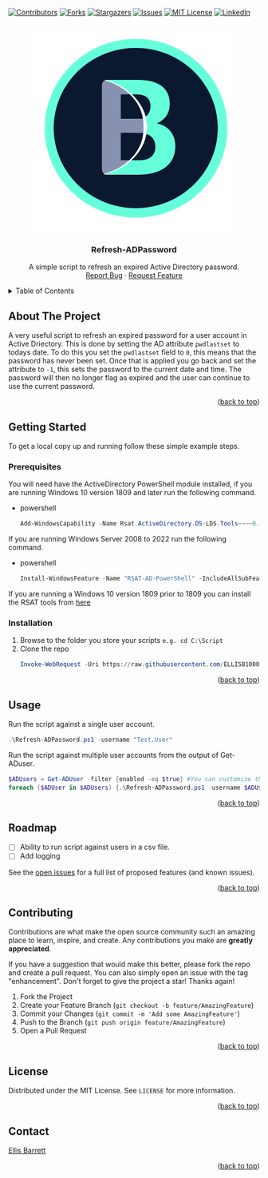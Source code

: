 <!-- Back to top link-->
<a name="readme-top"></a>

[![Contributors][contributors-shield]][contributors-url]
[![Forks][forks-shield]][forks-url]
[![Stargazers][stars-shield]][stars-url]
[![Issues][issues-shield]][issues-url]
[![MIT License][license-shield]][license-url]
[![LinkedIn][linkedin-shield]][linkedin-url]


<!-- PROJECT LOGO -->
<br />
<div align="center">
  <a href="https://github.com/ELLISB1000/Refresh-ADPassword">
    <img src="public/logo.png" alt="Logo" width="400" height="400">
  </a>

<h3 align="center">Refresh-ADPassword</h3>

  <p align="center">
    A simple script to refresh an expired Active Directory password.
    <br />
    <a href="https://github.com/ELLISB1000/Refresh-ADPassword/issues">Report Bug</a>
    ·
    <a href="https://github.com/ELLISB1000/Refresh-ADPassword/issues">Request Feature</a>
  </p>
</div>



<!-- TABLE OF CONTENTS -->
<details>
  <summary>Table of Contents</summary>
  <ol>
    <li>
      <a href="#about-the-project">About The Project</a>
    </li>
    <li>
      <a href="#getting-started">Getting Started</a>
      <ul>
        <li><a href="#prerequisites">Prerequisites</a></li>
        <li><a href="#installation">Installation</a></li>
      </ul>
    </li>
    <li><a href="#usage">Usage</a></li>
    <li><a href="#roadmap">Roadmap</a></li>
    <li><a href="#contributing">Contributing</a></li>
    <li><a href="#license">License</a></li>
    <li><a href="#contact">Contact</a></li>
    <li><a href="#acknowledgments">Acknowledgments</a></li>
  </ol>
</details>



<!-- ABOUT THE PROJECT -->
## About The Project

A very useful script to refresh an expired password for a user account in Active Driectory. This is done by setting the AD attribute `pwdlastset` to todays date. To do this you set the `pwdlastset` field to `0`, this means that the password has never been set. Once that is applied you go back and set the attribute to `-1`, this sets the password to the current date and time. The password will then no longer flag as expired and the user can continue to use the current password.

<p align="right">(<a href="#readme-top">back to top</a>)</p>


<!-- GETTING STARTED -->
## Getting Started

To get a local copy up and running follow these simple example steps.


### Prerequisites

You will need have the ActiveDirectory PowerShell module installed, if you are running Windows 10 version 1809 and later run the following command.

* powershell
  ```powershell
  Add-WindowsCapability -Name Rsat.ActiveDirectory.DS-LDS.Tools~~~~0.0.1.0 -Online
  ```

If you are running Windows Server 2008 to 2022 run the following command.

* powershell
  ```powershell
  Install-WindowsFeature -Name "RSAT-AD-PowerShell" -IncludeAllSubFeature
  ```

If you are running a Windows 10 version 1809 prior to 1809 you can install the RSAT tools from [here](https://www.microsoft.com/en-us/download/details.aspx?id=45520)


### Installation

1. Browse to the folder you store your scripts `e.g. cd C:\Script`
2. Clone the repo
   ```powershell
   Invoke-WebRequest -Uri https://raw.githubusercontent.com/ELLISB1000/Refresh-ADPassword/main/Refresh-ADPassword.ps1 -OutFile .\Refresh-ADPassword.ps1
   ```

<p align="right">(<a href="#readme-top">back to top</a>)</p>


<!-- USAGE EXAMPLES -->
## Usage

Run the script against a single user account.

   ```powershell
   .\Refresh-ADPassword.ps1 -username "Test.User"
   ```

Run the script against multiple user accounts from the output of Get-ADuser.

   ```powershell
   $ADUsers = Get-ADUser -filter {enabled -eq $true} #You can customize the filter applied
   foreach ($ADUser in $ADUsers) {.\Refresh-ADPassword.ps1 -username $ADUser.samaccountname}
   ``` 

<p align="right">(<a href="#readme-top">back to top</a>)</p>


<!-- ROADMAP -->
## Roadmap

- [ ] Ability to run script against users in a csv file.
- [ ] Add logging

See the [open issues](https://github.com/ELLISB1000/Refresh-ADPassword/issues) for a full list of proposed features (and known issues).

<p align="right">(<a href="#readme-top">back to top</a>)</p>


<!-- CONTRIBUTING -->
## Contributing

Contributions are what make the open source community such an amazing place to learn, inspire, and create. Any contributions you make are **greatly appreciated**.

If you have a suggestion that would make this better, please fork the repo and create a pull request. You can also simply open an issue with the tag "enhancement".
Don't forget to give the project a star! Thanks again!

1. Fork the Project
2. Create your Feature Branch (`git checkout -b feature/AmazingFeature`)
3. Commit your Changes (`git commit -m 'Add some AmazingFeature'`)
4. Push to the Branch (`git push origin feature/AmazingFeature`)
5. Open a Pull Request

<p align="right">(<a href="#readme-top">back to top</a>)</p>


<!-- LICENSE -->
## License

Distributed under the MIT License. See `LICENSE` for more information.

<p align="right">(<a href="#readme-top">back to top</a>)</p>


<!-- CONTACT -->
## Contact

[Ellis Barrett](https://ellisbarrett.com)

<p align="right">(<a href="#readme-top">back to top</a>)</p>


<!-- MARKDOWN LINKS & IMAGES -->
<!-- https://www.markdownguide.org/basic-syntax/#reference-style-links -->
[contributors-shield]: https://img.shields.io/github/contributors/ELLISB1000/Refresh-ADPassword.svg?style=for-the-badge
[contributors-url]: https://github.com/ELLISB1000/Refresh-ADPassword/graphs/contributors
[forks-shield]: https://img.shields.io/github/forks/ELLISB1000/Refresh-ADPassword.svg?style=for-the-badge
[forks-url]: https://github.com/ELLISB1000/Refresh-ADPassword/network/members
[stars-shield]: https://img.shields.io/github/stars/ELLISB1000/Refresh-ADPassword.svg?style=for-the-badge
[stars-url]: https://github.com/ELLISB1000/Refresh-ADPassword/stargazers
[issues-shield]: https://img.shields.io/github/issues/ELLISB1000/Refresh-ADPassword.svg?style=for-the-badge
[issues-url]: https://github.com/ELLISB1000/Refresh-ADPassword/issues
[license-shield]: https://img.shields.io/github/license/ELLISB1000/Refresh-ADPassword.svg?style=for-the-badge
[license-url]: https://github.com/ELLISB1000/Refresh-ADPassword/blob/master/LICENSE.txt
[linkedin-shield]: https://img.shields.io/badge/-LinkedIn-black.svg?style=for-the-badge&logo=linkedin&colorB=555
[linkedin-url]: https://linkedin.com/in/ellis-barrett

